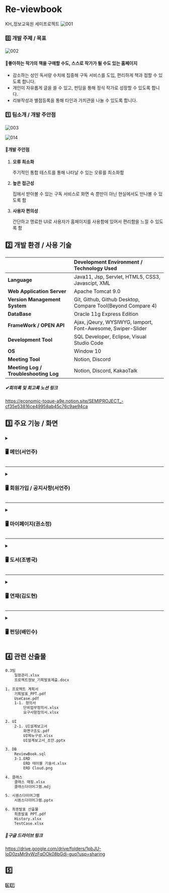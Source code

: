 
# Re-viewbook
KH_정보교육원 세미프로젝트
![001](https://user-images.githubusercontent.com/92707182/168520756-32ebffeb-28fb-4c5a-bbe7-7754b0550ace.png)


### 0️⃣ 개발 주제 / 목표

![002](https://user-images.githubusercontent.com/92707182/168520780-60f45cba-1693-4cf2-a568-a1ba4242ba4a.png)



#### 📖좋아하는 작가의 책을 구매할 수도, 스스로 작가가 될 수도 있는 홈페이지

- 감소하는 성인 독서량 수치에 집중해 구독 서비스를 도입, 편리하게 책과 접할 수 있도록 합니다.
- 개인이 자유롭게 글을 쓸 수 있고, 펀딩을 통해 정식 작가로 성장할 수 있도록 합니다.
- 리뷰작성과 별점등록을 통해 타인과 가치관을 나눌 수 있도록 합니다.





### 1️⃣ 팀소개 / 개발 주안점

![003](https://user-images.githubusercontent.com/92707182/168520915-865de5e7-8767-46fc-a78e-f5b548cee50b.png)

![014](https://user-images.githubusercontent.com/92707182/168520920-779d2593-ec82-443f-a90e-a7144bcc128b.png)



#### 🔎개발 주안점

1. **오류 최소화**

   주기적인 통합 테스트를 통해 나타날 수 있는 오류를 최소화함

2. **높은 접근성**

   집에서 받아볼 수 있는 구독 서비스로 화면 속 뿐만이 아닌 현실에서도 만나볼 수 있도록 함

3. **사용자 편의성**

   간단하고 명료한 UI로 사용자가 홈페이지를 사용함에 있어서 편리함을 느낄 수 있도록 함

   

## 2️⃣ 개발 환경 / 사용 기술

|                                       | Development Environment / Technology Used                   |
| ------------------------------------- | :---------------------------------------------------------- |
| **Language**                          | Java11, Jsp, Servlet, HTML5, CSS3, Javascipt, XML           |
| **Web Application Server**            | Apache Tomcat 9.0                                           |
| **Version Management System**         | Git, Github, Github Desktop, Compare Tool(Beyond Compare 4) |
| **DataBase**                          | Oracle 11g Express Edition                                  |
| **FrameWork / OPEN API**              | Ajax, jQeury, WYSIWYG, Iamport, Font-Awesome, Swiper-Slider |
| **Development Tool**                  | SQL Developer, Eclipse, Visual Studio Code                  |
| **OS**                                | Window 10                                                   |
| **Meeting Tool**                      | Notion, Discord                                             |
| **Meeting Log / Troubleshooting Log** | Notion, Discord, KakaoTalk                                  |

##### ✔회의록 및 회고록 노션 링크

https://economic-toque-a9e.notion.site/SEMIPROJECT_-cf35e53816ce49958ab45c76c9ae94ca



## 3️⃣ 주요 기능 / 화면
<details>
    <summary><h3>🖥 메인(서언주)</h3></summary>
	<h5>첫 페이지</h5>
    	<div markdown="1">
	    	<img src="https://user-images.githubusercontent.com/92707182/168934836-c9949909-5c08-4b8d-907e-595f03cb6bc2.gif">
   		</div>
   		
| ✔ | details |
|--|--|
| 1 | 교육용 홈페이지 임을 알리기 위해 메인 화면 전 "/" 화면 구성 |
| 1 | 교육용 홈페이지 임을 알리기 위해 메인 화면 전 "/" 화면 구성 |
| 1 | 교육용 홈페이지 임을 알리기 위해 메인 화면 전 "/" 화면 구성 |
| 1 | 교육용 홈페이지 임을 알리기 위해 메인 화면 전 "/" 화면 구성 |
<details>
		<h5>메인 화면</h5>
 		<div markdown="2">
		    <img src="https://user-images.githubusercontent.com/92707182/168936840-375a9499-c792-40ec-		a977-ddb0fe137a57.gif">
    	</div>
</details>
</details>
<hr>	
<details>
    <summary><h3>🖥 회원가입 / 공지사항(서언주)</h3></summary>
	<details>
        <summary><h4>🙍‍♀️사용자</h4></summary>
		<h5>회원가입</h5>
    			<div markdown="1">
	    		<img src="https://user-images.githubusercontent.com/92707182/168938073-514855a3-ceb3-4dc1-8fa1-8a80f93302ca.gif">
   			</div>
		<h5>로그인</h5>
 			<div markdown="2">
	    		<img src="https://user-images.githubusercontent.com/92707182/168938124-8ab48eb9-f1d2-4ab2-8239-d65f903911b4.gif">
    			</div>
    		<h5>로그아웃 / 공지사항</h5>
 			<div markdown="3">
	    		<img src="https://user-images.githubusercontent.com/92707182/168938166-5ef317d2-8ce4-43ef-aba7-3c1f1f84c1cf.gif">
    			</div>
	</details>
	<details>
    	<summary><h4>👥관리자</h4></summary>
		<h5>회원가입</h5>
    		<div>
	    	<img src="https://user-images.githubusercontent.com/92707182/169694685-fde680d1-e517-495f-b1f9-4c913409ed0f.gif">
   		</div>
		<h5>로그인/로그아웃</h5>
 		<div markdown="2">
	    	<img src="https://user-images.githubusercontent.com/92707182/169694703-bf800b0c-82a0-4be9-b325-5696c35ddab1.gif">
		</div>
		<h5>공지사항</h5>
 		<div markdown="3">
	    	<img src="https://user-images.githubusercontent.com/92707182/169694722-dcbf9acc-e486-4b4f-9a87-7045bd2b0e1b.gif">
    		</div>
		<h5>회원조회</h5>
 		<div markdown="4">
	    	<img src="https://user-images.githubusercontent.com/92707182/169694779-1e6febf8-1d41-4a2d-9782-90ef04e5acc7.gif">
    		</div>
	</details>
</details>
<hr>
<details>
    <summary><h3>🖥 마이페이지(권소정)</h3></summary>
        <h4>🙍‍♀️사용자</h4>
		<h5>정보 수정</h5>
    		<div markdown="1">
	    		<img src="https://user-images.githubusercontent.com/92707182/168940772-9c0d3117-e1cc-4315-8f8b-3a3d618aa244.gif">
   			</div>
		<h5>리뷰 작성 / 별점 등록</h5>
 			<div markdown="2">
	    		<img src="https://user-images.githubusercontent.com/92707182/168940813-ca570294-b85b-43dd-a52a-f44eed4c5c8d.gif">
    		</div>
    	<h5>장바구니</h5>
 			<div markdown="3">
	    		<img src="https://user-images.githubusercontent.com/92707182/168940841-2e6055e2-3f0e-46e0-9865-96d5bd1bbbfa.gif">
    		</div>
		<h5>결제</h5>
 			<div markdown="4">
	    		<img src="https://user-images.githubusercontent.com/92707182/168940941-0f31f38e-82f6-4926-9116-06f4e20d023d.gif">
    		</div>
</details>
<hr>
<details>
    <summary><h3>🖥 도서(조병국)</h3></summary>
	<details>
        <summary><h4>🙍‍♀️사용자</h4></summary>
		<h5>도서 메인</h5>
    		<div markdown="1">
	    		<img src="https://user-images.githubusercontent.com/92707182/168941361-545b2f77-bf13-4b3a-8f29-226276c0625e.gif">
   			</div>
		<h5>리뷰 작성 / 별점 등록</h5>
 			<div markdown="2">
	    		<img src="https://user-images.githubusercontent.com/92707182/168941390-7d92f1fc-1588-45d4-955f-48b500a7d5c5.gif">
    		</div>
	</details>
	<details>
    <summary><h4>👥관리자</h4></summary>
	<h5>도서 등록</h5>
    	<div markdown="1">
	    	<img src="https://user-images.githubusercontent.com/92707182/169694819-5ec5e57a-b033-499e-b0c4-110f8d01e0e3.gif">
   		</div>
	<h5>도서 삭제</h5>
 		<div markdown="2">
	    	<img src="https://user-images.githubusercontent.com/92707182/169694821-40fb594a-2add-46b6-a246-54f043de9eb7.gif">
    	</div>
	</details>
</details>
<hr>
<details>
    <summary><h3>🖥 연재(김도현)</h3></summary>
	<details>
        <summary><h4>🙍‍♀️사용자</h4></summary>
		<h5>연재 메인</h5>
    		<div markdown="1">
	    		<img src="https://user-images.githubusercontent.com/92707182/168941588-b15a0dd8-1d67-4b60-bd71-3b4242ecdc7c.gif">
   			</div>
		<h5>댓글 작성 / 별점 등록</h5>
 			<div markdown="2">
	    		<img src="https://user-images.githubusercontent.com/92707182/168941610-7327c28a-9a98-4653-b4fd-3ab908c4152f.gif">
    		</div>
		<h5>게시글</h5>
 			<div markdown="3">
	    		<img src="https://user-images.githubusercontent.com/92707182/168941616-301fb446-88ae-400d-b5d6-89568e7d64a0.gif">
    		</div>
		<h5>검색</h5>
 			<div markdown="4">
	    		<img src="https://user-images.githubusercontent.com/92707182/168941623-ec19d0a9-3d94-4a5f-8359-e6f181a9001d.gif">
    		</div>
	</details>

	<details>
    <summary><h4>👥관리자</h4></summary>
	<h5>연재 관리자1</h5>
    	<div markdown="1">
	    	<img src="https://user-images.githubusercontent.com/92707182/168940941-0f31f38e-82f6-4926-9116-06f4e20d023d.gif">
   		</div>
	<h5>연재 관리자2</h5>
 		<div markdown="2">
	    	<img src="https://user-images.githubusercontent.com/92707182/168940941-0f31f38e-82f6-4926-9116-06f4e20d023d.gif">
    	</div>
	</details>
</details>
<hr>
<details>
    <summary><h3>🖥 펀딩(배민수)</h3></summary>
	<details>
        <summary><h4>🙍‍♀️사용자</h4></summary>
		<h5>펀딩 메인</h5>
    		<div markdown="1">
	    		<img src="https://user-images.githubusercontent.com/92707182/168941838-5ccfcb2c-cebd-458c-a501-de7ecf504a1e.gif">
   			</div>
		<h5>펀딩 · 철회 기능</h5>
 			<div markdown="2">
	    		<img src="https://user-images.githubusercontent.com/92707182/168941842-d6c58e5a-0b39-4cc2-9037-705228f05f54.gif">
    		</div>
	</details>
	<details>
    <summary><h4>👥관리자</h4></summary>
	<h5>펀딩 관리자1</h5>
    	<div markdown="1">
	    	<img src="https://user-images.githubusercontent.com/92707182/168940941-0f31f38e-82f6-4926-9116-06f4e20d023d.gif">
   		</div>
	<h5>펀딩 관리자2</h5>
 		<div markdown="2">
	    	<img src="https://user-images.githubusercontent.com/92707182/168940941-0f31f38e-82f6-4926-9116-06f4e20d023d.gif">
    	</div>
	</details>
</details>

## 4️⃣  관련 산출물

```html
0.3팀
	일정관리.xlsx
	프로젝트정보_기획발표제출.docx

1. 프로젝트 계획서
	기획발표_PPT.pdf
	UseCase.pdf
	1-1. 정의서
		단위업무정의서.xlsx
		요구사항정의서.xlsx

2. UI
	2-1. UI설계보고서
		화면구조도.pdf
		UI메뉴구성.xlsx
		UI설계보고서_초안.pptx

3. DB
	ReviewBook.sql
	3-1.ERD
		ERD 테이블 기술서.xlsx
		ERD Cloud.png

4. 클래스
	클래스 매핑.xlsx
	클래스다이어그램.mdj

5. 시퀀스다이어그램
	시퀀스다이어그램.pptx

6. 최종발표 산출물
	최종발표 PPT.pdf
	History.xlsx
	TestCase.xlsx
```

##### 💾구글 드라이브 링크

https://drive.google.com/drive/folders/1pbJU-loD0zsMr9vWzFqOOk08bGdj-guq?usp=sharing





## 5️⃣

6️⃣7️⃣

